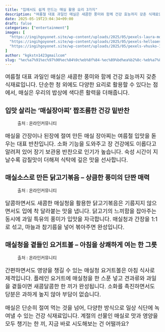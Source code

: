 ```yaml
---
title: "집에서도 쉽게 만드는 매실 활용 요리 3가지"
description: "여름철 대표 과일인 매실은 새콤한 풍미와 함께 건강 효능까지 갖춘 식재료입니다. 단순한 청 외에도 다양한 요리로 활용할 수 있다는 점에서, 매실은 우리의 밥상에 색다른 활력을 더해줍니다."
date: 2025-05-19T23:04:34+09:00
draft: false
categories: ["entertainment"]
images: [
  "https://ingihgoyonet.site/wp-content/uploads/2025/05/pexels-laura-moctezuma-420887551-15113392-1024x768.jpg"
  "https://ingihgoyonet.site/wp-content/uploads/2025/05/pexels-helloaesthe-25740956-683x1024.jpg"
  "https://ingihgoyonet.site/wp-content/uploads/2025/05/pexels-vhusko-13661817-1024x1024.jpg"
]
author: "kgkstn1423gmailcom"
slug: "%ec%a7%91%ec%97%90%ec%84%9c%eb%8f%84-%ec%89%bd%ea%b2%8c-%eb%a7%8c%eb%93%9c%eb%8a%94-%eb%a7%a4%ec%8b%a4-%ed%99%9c%ec%9a%a9-%ec%9a%94%eb%a6%ac-3%ea%b0%80%ec%a7%80"
---
```


<p style="font-size:18px">여름철 대표 과일인 매실은 새콤한 풍미와 함께 건강 효능까지 갖춘 식재료입니다. 단순한 청 외에도 다양한 요리로 활용할 수 있다는 점에서, 매실은 우리의 밥상에 색다른 활력을 더해줍니다.</p> <h2 >입맛 살리는 ‘매실장아찌’ 짭조름한 건강 밑반찬</h2> <figure ><img src="https://ingihgoyonet.site/wp-content/uploads/2025/05/pexels-laura-moctezuma-420887551-15113392-1024x768.jpg" alt="" style="aspect-ratio:16/9;object-fit:cover"/><figcaption >출처 : 온라인커뮤니티</figcaption></figure> <p style="font-size:18px">매실을 간장이나 된장에 절여 만든 매실 장아찌는 여름철 입맛을 돋우는 대표 반찬입니다. 소화 기능을 도와주고 장 건강에도 이롭다고 알려져 있어 장기 보관용 반찬으로 인기가 높습니다. 숙성 시간이 지날수록 감칠맛이 더해져 식탁에 깊은 맛을 선사합니다.</p> <h2 >매실소스로 만든 닭고기볶음 – 상큼한 풍미의 단짠 매력</h2> <figure ><img src="https://ingihgoyonet.site/wp-content/uploads/2025/05/pexels-helloaesthe-25740956-683x1024.jpg" alt="" style="aspect-ratio:16/9;object-fit:cover"/><figcaption >출처 : 온라인커뮤니티</figcaption></figure> <p style="font-size:18px">달콤하면서도 새콤한 매실청을 활용한 닭고기볶음은 기름지지 않으면서도 입에 착 달라붙는 맛을 냅니다. 닭고기의 느끼함을 잡아주는 동시에 과일 특유의 풍미가 입맛을 자극합니다. 매실청과 간장을 1:1로 섞고, 마늘과 참기름을 넣어 볶아주면 완성입니다.</p> <h2 >매실청을 곁들인 요거트볼 – 아침을 상쾌하게 여는 한 그릇</h2> <figure ><img src="https://ingihgoyonet.site/wp-content/uploads/2025/05/pexels-vhusko-13661817-1024x1024.jpg" alt="" style="aspect-ratio:16/9;object-fit:cover"/><figcaption >출처 : 온라인커뮤니티</figcaption></figure> <p style="font-size:18px">간편하면서도 영양을 챙길 수 있는 매실청 요거트볼은 아침 식사로 제격입니다. 플레인 요거트에 매실청을 한 스푼 넣고 견과류와 과일을 곁들이면 새콤달콤한 한 끼가 완성됩니다. 소화를 촉진하면서도 당분은 과하게 높지 않아 부담이 없습니다.</p> <p style="font-size:18px">매실은 단순히 절여 먹는 것을 넘어, 다양한 방식으로 일상 식단에 녹여낼 수 있는 건강 식재료입니다. 계절의 선물인 매실로 맛과 영양을 모두 챙기는 한 끼, 지금 바로 시도해보는 건 어떨까요?</p>